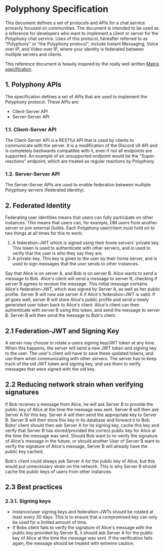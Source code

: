 # Polyphony Specification

This document defines a set of protocols and APIs for a chat service primarily focused on communities. The document is intended to be used as a reference for developers who want to implement a client or server for the Polyphony chat service. Uses of this protocol, hereafter referred to as "Polyphony" or "the Polyphony protocol", include Instant Messaging, Voice over IP, and Video over IP, where your identity is federated between multiple servers and clients.

This reference document is heavily inspired by the really well written [Matrix specification](https://spec.matrix.org/latest).

## 1. Polyphony APIs

The specification defines a set of APIs that are used to implement the Polyphony protocol. These APIs are:
- Client-Server API
- Server-Server API

### 1.1. Client-Server API

The Client-Server API is a RESTful API that is used by clients to communicate with the server. It is a modification of the Discord v9 API and is completely backwards compatible with it, even if not all endpoints are supported. An example of an unsupported endpoint would be the "Super-reactions" endpoint, which are treated as regular reactions by Polyphony.

### 1.2. Server-Server API

The Server-Server APIs are used to enable federation between multiple Polyphony servers (federated identity).

## 2. Federated Identity

Federating user identities means that users can fully participate on other instances. This means that users can, for example, DM users from another server or join external Guilds. Each Polyphony user/client must hold on to two things at all times for this to work:
1.  A federation-JWT which is signed using their home servers' private key. This token is used to authenticate with other servers, and is used to verify that the user is who they say they are.
2.  A private-key. This key is given to the user by their home server, and is used to sign messages that the user sends to other instances.

Say that Alice is on server A, and Bob is on server B. Alice wants to send a message to Bob. Alice's client will send a message to server B, checking if server B agrees to receive the message. This initial message contains Alice's federation-JWT, which was signed by Server A, as well as her public profile. Server B will now ask server A if Alice's federation-JWT is valid. If all goes well, server B will store Alice's public profile and send a newly generated user token back to Alice's client. Alice's client can then authenticate with server B using this token, and send the message to server B. Server B will then send the message to Bob's client.

## 2.1 Federation-JWT and Signing Key

A server may choose to rotate a users signing key/JWT token at any time. When this happens, the server will send a new JWT token and signing key to the user. The user's client will have to save these updated tokens, and use them when communicating with other servers. The server has to keep track of the old JWT token and signing key, and use them to verify messages that were signed with the old key.

## 2.2 Reducing network strain when verifying signatures

If Bob receives a message from Alice, he will ask Server B to provide the public key of Alice at the time the message was sent. Server B will then ask Server A for this key. Server A will then send the appropriate key to Server B. Server B will then store this key in its database and forward it to Bob. Bobs' client should then ask Server A for its signing key, cache this key and verify that Server B has stored/provided the correct public key for Alice at the time the message was sent. Should Bob want to re-verify the signature of Alice's message in the future, or should another User of Server B want to verify the signature of Alice's message, Server B will already have the public key cached.

Bob's client could always ask Server A for the public key of Alice, but this would put unnecessary strain on the network. This is why Server B should cache the public keys of users from other instances.

## 2.3 Best practices

### 2.3.1. Signing keys

- Instance/user signing keys and federation-JWTs should be rotated at least every 30 days. This is to ensure that a compromised key can only be used for a limited amount of time.
- If Bobs client fails to verify the signature of Alice's message with the public key provided by Server B, it should ask Server A for the public key of Alice at the time the message was sent. If the verification fails again, the message should be treated with extreme caution.

